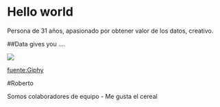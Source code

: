 # Hello world

Persona de 31 años, apasionado por obtener valor de los datos, creativo.

##Data gives you ....

![](https://media0.giphy.com/media/3o84sq21TxDH6PyYms/giphy.gif?cid=ecf05e4742bzm2iwhl0l1b70g72jqkhy70rz0cwxgmc0he68&ep=v1_gifs_search&rid=giphy.gif)

[fuente:Giphy](https://giphy.com/gifs/starwars-star-wars-episode-3-3o84sq21TxDH6PyYms)



#Roberto

Somos colaboradores de equipo - Me gusta el cereal
